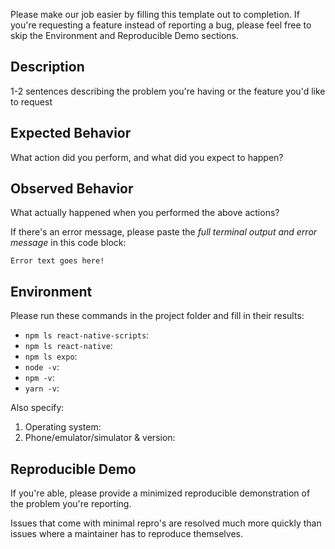 Please make our job easier by filling this template out to completion. If you're requesting a feature instead of reporting a bug, please feel free to skip the Environment and Reproducible Demo sections.

## Description

1-2 sentences describing the problem you're having or the feature you'd like to request

## Expected Behavior

What action did you perform, and what did you expect to happen?

## Observed Behavior

What actually happened when you performed the above actions?

If there's an error message, please paste the *full terminal output and error message* in this code block:

```
Error text goes here!
```

## Environment

Please run these commands in the project folder and fill in their results:

* `npm ls react-native-scripts`:
* `npm ls react-native`:
* `npm ls expo`:
* `node -v`:
* `npm -v`:
* `yarn -v`:

Also specify:

1. Operating system:
2. Phone/emulator/simulator & version:

## Reproducible Demo

If you're able, please provide a minimized reproducible demonstration of the problem you're reporting.

Issues that come with minimal repro's are resolved much more quickly than issues where a maintainer has to reproduce themselves.
